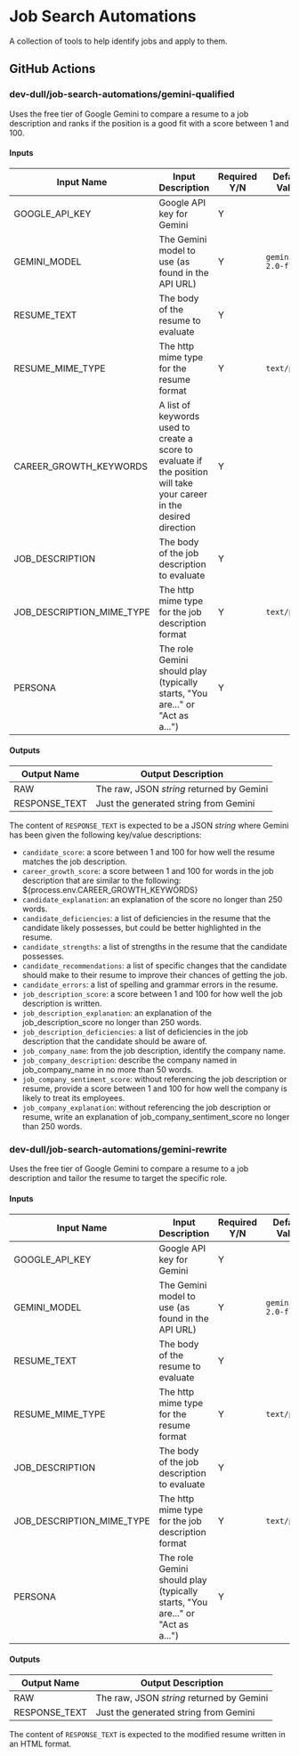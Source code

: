 # Job Search Automations
A collection of tools to help identify jobs and apply to them.

## GitHub Actions
### dev-dull/job-search-automations/gemini-qualified
Uses the free tier of Google Gemini to compare a resume to a job description and ranks if the position is a good fit with a score between 1 and 100.

#### Inputs
|Input Name|Input Description|Required Y/N|Default Value|
|----------|-----------------|------------|-------------|
|GOOGLE_API_KEY|Google API key for Gemini|Y||
|GEMINI_MODEL|The Gemini model to use (as found in the API URL)|Y|`gemini-2.0-flash`|
|RESUME_TEXT|The body of the resume to evaluate|Y||
|RESUME_MIME_TYPE|The http mime type for the resume format|Y|`text/plain`|
|CAREER_GROWTH_KEYWORDS|A list of keywords used to create a score to evaluate if the position will take your career in the desired direction|Y||
|JOB_DESCRIPTION|The body of the job description to evaluate|Y||
|JOB_DESCRIPTION_MIME_TYPE|The http mime type for the job description format|Y|`text/plain`|
|PERSONA|The role Gemini should play (typically starts, "You are..." or "Act as a...")|Y||`Act as an expert technical recruiter with a previous career in software engineering who can crtically compare resumes to job descriptions to determine if a candidate is a fit for a role.`|

#### Outputs
|Output Name|Output Description|
|-----------|------------------|
|RAW|The raw, JSON _string_ returned by Gemini|
|RESPONSE_TEXT|Just the generated string from Gemini|

The content of `RESPONSE_TEXT` is expected to be a JSON _string_ where Gemini has been given the following key/value descriptions:
- `candidate_score`: a score between 1 and 100 for how well the resume matches the job description.
- `career_growth_score`: a score between 1 and 100 for words in the job description that are similar to the following: ${process.env.CAREER_GROWTH_KEYWORDS}
- `candidate_explanation`: an explanation of the score no longer than 250 words.
- `candidate_deficiencies`: a list of deficiencies in the resume that the candidate likely possesses, but could be better highlighted in the resume.
- `candidate_strengths`: a list of strengths in the resume that the candidate possesses.
- `candidate_recommendations`: a list of specific changes that the candidate should make to their resume to improve their chances of getting the job.
- `candidate_errors`: a list of spelling and grammar errors in the resume.
- `job_description_score`: a score between 1 and 100 for how well the job description is written.
- `job_description_explanation`: an explanation of the job_description_score no longer than 250 words.
- `job_description_deficiencies`: a list of deficiencies in the job description that the candidate should be aware of.
- `job_company_name`: from the job description, identify the company name.
- `job_company_description`: describe the company named in job_company_name in no more than 50 words.
- `job_company_sentiment_score`: without referencing the job description or resume, provide a score between 1 and 100 for how well the company is likely to treat its employees.
- `job_company_explanation`: without referencing the job description or resume, write an explanation of job_company_sentiment_score no longer than 250 words.

### dev-dull/job-search-automations/gemini-rewrite
Uses the free tier of Google Gemini to compare a resume to a job description and tailor the resume to target the specific role.
#### Inputs
|Input Name|Input Description|Required Y/N|Default Value|
|----------|-----------------|------------|-------------|
|GOOGLE_API_KEY|Google API key for Gemini|Y||
|GEMINI_MODEL|The Gemini model to use (as found in the API URL)|Y|`gemini-2.0-flash`|
|RESUME_TEXT|The body of the resume to evaluate|Y||
|RESUME_MIME_TYPE|The http mime type for the resume format|Y|`text/plain`|
|JOB_DESCRIPTION|The body of the job description to evaluate|Y||
|JOB_DESCRIPTION_MIME_TYPE|The http mime type for the job description format|Y|`text/plain`|
|PERSONA|The role Gemini should play (typically starts, "You are..." or "Act as a...")|Y||`Act as an expert technical recruiter and career coach with a previous career in software engineering who assists candidates with tailoring their resume for a specific job application.`|

#### Outputs
|Output Name|Output Description|
|-----------|------------------|
|RAW|The raw, JSON _string_ returned by Gemini|
|RESPONSE_TEXT|Just the generated string from Gemini|

The content of `RESPONSE_TEXT` is expected to the modified resume written in an HTML format.
